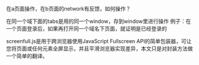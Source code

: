 在a页面操作，在b页面的network有反馈，如何操作？

在同一个域下面的tabs是用的同一个window，存到window里进行操作
例子：在一个页面登录后，如果再打开同一个域名下页面，就证明是已经登录的


screenfull.js是用于跨浏览器使用JavaScript Fullscreen API的简单包装器，可让您将页面或任何元素全屏显示，并且平滑浏览器实现差异，本文只是对封装方法做一个简单的翻译。
